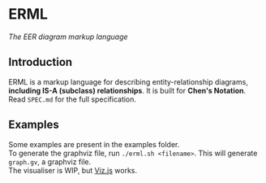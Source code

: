 # ERML
*The EER diagram markup language*

## Introduction
ERML is a markup language for describing entity-relationship diagrams, **including IS-A (subclass) relationships**. It is built for **Chen's Notation**.\
Read `SPEC.md` for the full specification.

## Examples
Some examples are present in the examples folder.\
To generate the graphviz file, run `./erml.sh <filename>`. This will generate `graph.gv`, a graphviz file.\
The visualiser is WIP, but [Viz.js](https://viz-js.com/) works.